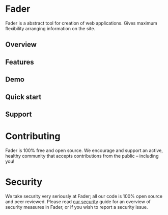 # Fader

Fader is a abstract tool for creation of web applications. Gives maximum flexibility arranging information on the site.

## Overview

## Features

## Demo

## Quick start

## Support

# Contributing

Fader is 100% free and open source. We encourage and support an active, healthy community that accepts contributions from the public – including you!

# Security

We take security very seriously at Fader; all our code is 100% open source and peer reviewed.
Please read [our security](SECURITY.md) guide for an overview of security measures in Fader, or if you wish to report a security issue.
